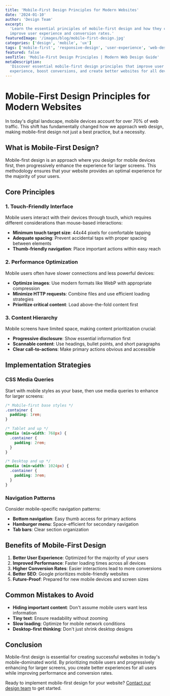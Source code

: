 ```yaml
---
title: 'Mobile-First Design Principles for Modern Websites'
date: '2024-01-10'
author: 'Design Team'
excerpt:
  'Learn the essential principles of mobile-first design and how they can
  improve user experience and conversion rates.'
featuredImage: '/images/blog/mobile-first-design.jpg'
categories: ['design', 'mobile', 'ux']
tags: ['mobile-first', 'responsive-design', 'user-experience', 'web-design']
featured: false
seoTitle: 'Mobile-First Design Principles | Modern Web Design Guide'
metaDescription:
  'Discover essential mobile-first design principles that improve user
  experience, boost conversions, and create better websites for all devices.'
---
```


# Mobile-First Design Principles for Modern Websites

In today's digital landscape, mobile devices account for over 70% of web
traffic. This shift has fundamentally changed how we approach web design, making
mobile-first design not just a best practice, but a necessity.

## What is Mobile-First Design?

Mobile-first design is an approach where you design for mobile devices first,
then progressively enhance the experience for larger screens. This methodology
ensures that your website provides an optimal experience for the majority of
your users.

## Core Principles

### 1. Touch-Friendly Interface

Mobile users interact with their devices through touch, which requires different
considerations than mouse-based interactions:

- **Minimum touch target size**: 44x44 pixels for comfortable tapping
- **Adequate spacing**: Prevent accidental taps with proper spacing between
  elements
- **Thumb-friendly navigation**: Place important actions within easy reach

### 2. Performance Optimization

Mobile users often have slower connections and less powerful devices:

- **Optimize images**: Use modern formats like WebP with appropriate compression
- **Minimize HTTP requests**: Combine files and use efficient loading strategies
- **Prioritize critical content**: Load above-the-fold content first

### 3. Content Hierarchy

Mobile screens have limited space, making content prioritization crucial:

- **Progressive disclosure**: Show essential information first
- **Scannable content**: Use headings, bullet points, and short paragraphs
- **Clear call-to-actions**: Make primary actions obvious and accessible

## Implementation Strategies

### CSS Media Queries

Start with mobile styles as your base, then use media queries to enhance for
larger screens:

```css
/* Mobile-first base styles */
.container {
  padding: 1rem;
}

/* Tablet and up */
@media (min-width: 768px) {
  .container {
    padding: 2rem;
  }
}

/* Desktop and up */
@media (min-width: 1024px) {
  .container {
    padding: 3rem;
  }
}
```

### Navigation Patterns

Consider mobile-specific navigation patterns:

- **Bottom navigation**: Easy thumb access for primary actions
- **Hamburger menu**: Space-efficient for secondary navigation
- **Tab bars**: Clear section organization

## Benefits of Mobile-First Design

1. **Better User Experience**: Optimized for the majority of your users
2. **Improved Performance**: Faster loading times across all devices
3. **Higher Conversion Rates**: Easier interactions lead to more conversions
4. **Better SEO**: Google prioritizes mobile-friendly websites
5. **Future-Proof**: Prepared for new mobile devices and screen sizes

## Common Mistakes to Avoid

- **Hiding important content**: Don't assume mobile users want less information
- **Tiny text**: Ensure readability without zooming
- **Slow loading**: Optimize for mobile network conditions
- **Desktop-first thinking**: Don't just shrink desktop designs

## Conclusion

Mobile-first design is essential for creating successful websites in today's
mobile-dominated world. By prioritizing mobile users and progressively enhancing
for larger screens, you create better experiences for all users while improving
performance and conversion rates.

Ready to implement mobile-first design for your website?
[Contact our design team](/contact) to get started.
